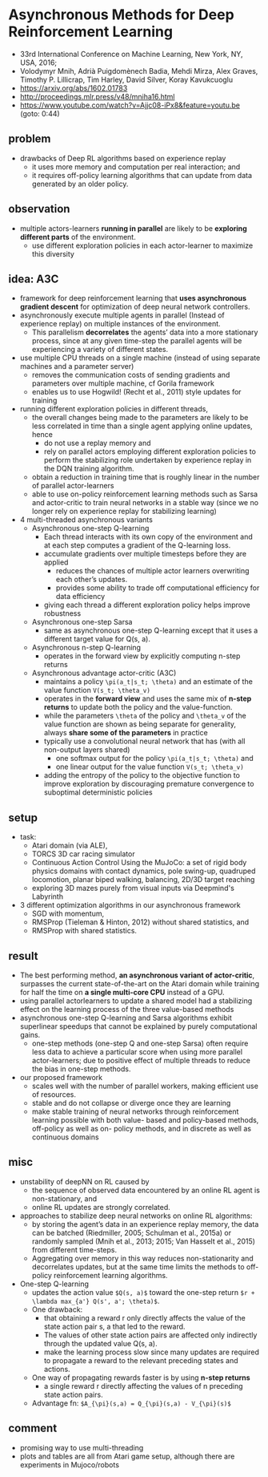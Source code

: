 # Asynchronous Methods for Deep Reinforcement Learning
* 33rd International Conference on Machine Learning, New York, NY, USA, 2016;
* Volodymyr Mnih, Adrià Puigdomènech Badia, Mehdi Mirza, Alex Graves, Timothy P. Lillicrap, 
 Tim Harley, David Silver, Koray Kavukcuoglu
* https://arxiv.org/abs/1602.01783
* http://proceedings.mlr.press/v48/mniha16.html
* https://www.youtube.com/watch?v=Ajjc08-iPx8&feature=youtu.be (goto: 0:44)

## problem
* drawbacks of Deep RL algorithms based on experience replay  
  * it uses more memory and computation per real interaction; and 
  * it requires off-policy learning algorithms that can update from data generated by an older policy.

## observation
* multiple actors-learners **running in parallel** are likely to be **exploring different parts** of the environment.
  * use different exploration policies in each actor-learner to maximize this diversity
  
## idea: A3C
* framework for deep reinforcement learning that **uses asynchronous gradient descent** for
  optimization of deep neural network controllers.
* asynchronously execute multiple agents in parallel (Instead of experience replay) on multiple instances of the environment. 
  * This parallelism **decorrelates** the agents’ data into a more stationary process, since 
    at any given time-step the parallel agents will be experiencing a variety of different states.
* use multiple CPU threads on a single machine (instead of using separate machines and a parameter server)
  * removes the communication costs of sending gradients and parameters over multiple machine, cf Gorila framework
  * enables us to use Hogwild! (Recht et al., 2011) style updates for training
* running different exploration policies in different threads, 
  * the overall changes being made to the parameters are likely to be less correlated in time 
    than a single agent applying online updates, hence
    * do not use a replay memory and 
    * rely on parallel actors employing different exploration policies to perform the stabilizing role 
      undertaken by experience replay in the DQN training algorithm. 
  * obtain a reduction in training time that is roughly linear in the number of parallel actor-learners
  * able to use on-policy reinforcement learning methods such as Sarsa and actor-critic to 
    train neural networks in a stable way (since we no longer rely on experience replay for stabilizing learning)
* 4 multi-threaded asynchronous variants
  * Asynchronous one-step Q-learning
    * Each thread interacts with its own copy of the environment and 
      at each step computes a gradient of the Q-learning loss.
    * accumulate gradients over multiple timesteps before they are applied
      * reduces the chances of multiple actor learners overwriting each other’s updates. 
      * provides some ability to trade off computational efficiency for data efficiency
    * giving each thread a different exploration policy helps improve robustness  
  * Asynchronous one-step Sarsa
    * same as asynchronous one-step Q-learning except that it uses a different target value for Q(s, a).
  * Asynchronous n-step Q-learning
    * operates in the forward view by explicitly computing n-step returns
  * Asynchronous advantage actor-critic (A3C)
    * maintains a policy `\pi(a_t|s_t; \theta)`  and an estimate of the value function `V(s_t; \theta_v)` 
    * operates in the **forward view** and uses the same mix of **n-step returns** to 
      update both the policy and the value-function.
    * while the parameters `\theta` of the policy and `\theta_v` of the value function are 
      shown as being separate for generality, always **share some of the parameters** in practice    
    * typically use a convolutional neural network that has (with all non-output layers shared)
      * one softmax output for the policy `\pi(a_t|s_t; \theta)` and 
      * one linear output for the value function `V(s_t; \theta_v)` 
    * adding the entropy of the policy to the objective function to improve exploration by 
      discouraging premature convergence to suboptimal deterministic policies

## setup
* task: 
  * Atari domain (via ALE), 
  * TORCS 3D car racing simulator
  * Continuous Action Control Using the MuJoCo: 
    a set of rigid body physics domains with contact dynamics,
    pole swing-up, quadruped locomotion, planar biped walking, balancing, 2D/3D target reaching
  * exploring 3D mazes purely from visual inputs via Deepmind's Labyrinth
* 3 different optimization algorithms in our asynchronous framework
  * SGD with momentum, 
  * RMSProp (Tieleman & Hinton, 2012) without shared statistics, and 
  * RMSProp with shared statistics.

## result
* The best performing method, **an asynchronous variant of actor-critic**, surpasses
  the current state-of-the-art on the Atari domain while training for
  half the time on **a single multi-core CPU** instead of a GPU.
* using parallel actorlearners to update a shared model had
  a stabilizing effect on the learning process of the three value-based methods
* asynchronous one-step Q-learning and Sarsa algorithms exhibit superlinear speedups that 
  cannot be explained by purely computational gains. 
  * one-step methods (one-step Q and one-step Sarsa) often require less data to 
    achieve a particular score when using more parallel actor-learners;
    due to positive effect of multiple threads to reduce the bias in one-step methods. 
* our proposed framework 
  * scales well with the number of parallel workers, making efficient use of resources.
  * stable and do not collapse or diverge once they are learning
  * make stable training of neural networks through reinforcement learning possible with 
    both value- based and policy-based methods, off-policy as well as on- policy methods, and 
    in discrete as well as continuous domains
  
## misc
* unstability of deepNN on RL caused by
  * the sequence of observed data encountered by an online RL agent is non-stationary, and 
  * online RL updates are strongly correlated.
* approaches to stabilize deep neural networks on online RL algorithms:
  * by storing the agent’s data in an experience replay memory, 
    the data can be batched (Riedmiller, 2005; Schulman et al., 2015a) or 
    randomly sampled (Mnih et al., 2013; 2015; Van Hasselt et al., 2015) from different time-steps. 
  * Aggregating over memory in this way reduces non-stationarity and decorrelates updates, but 
    at the same time limits the methods to off-policy reinforcement learning algorithms.
* One-step Q-learning
  * updates the action value `$Q(s, a)$` toward the one-step return `$r + \lambda max_{a'} Q(s', a'; \theta)$`. 
  * One drawback:
    * that obtaining a reward r only directly affects the value of the state action pair s, a that led to the reward. 
    * The values of other state action pairs are affected only indirectly through the updated value Q(s, a). 
    * make the learning process slow since many updates are required to propagate a reward to 
      the relevant preceding states and actions.
  * One way of propagating rewards faster is by using **n-step returns**
    * a single reward r directly affecting the values of n preceding state action pairs.
  * Advantage fn: `$A_{\pi}(s,a) = Q_{\pi}(s,a) - V_{\pi}(s)$`
    
 ## comment
 * promising way to use multi-threading
 * plots and tables are all from Atari game setup, although there are experiments in Mujoco/robots
 
